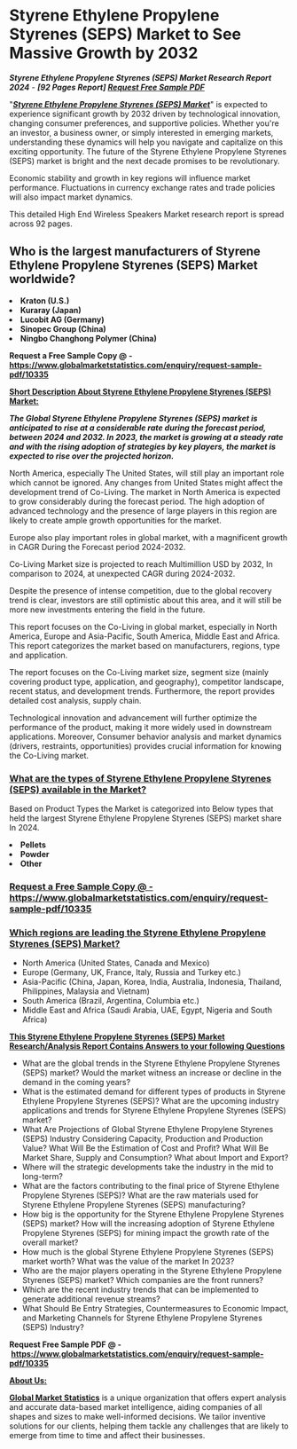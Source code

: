<h1>Styrene Ethylene Propylene Styrenes (SEPS) Market to See Massive Growth by 2032</h1><p><em><strong>Styrene Ethylene Propylene Styrenes (SEPS) Market Research Report 2024</strong></em>&nbsp;-&nbsp;<em><strong>[92 Pages Report] </strong></em><em><strong><a href="https://www.globalmarketstatistics.com/enquiry/request-sample-pdf/10335">Request Free Sample PDF</a></strong></em></p><p>"<a style="font-style: italic; font-weight: bold;" href="https://www.globalmarketstatistics.com/market-reports/styrene-ethylene-propylene-styrenes-seps-market-10335">Styrene Ethylene Propylene Styrenes (SEPS) Market</a>" is expected to experience significant growth by 2032 driven by technological innovation, changing consumer preferences, and supportive policies. Whether you're an investor, a business owner, or simply interested in emerging markets, understanding these dynamics will help you navigate and capitalize on this exciting opportunity. The future of the&nbsp;Styrene Ethylene Propylene Styrenes (SEPS) market is bright and the next decade promises to be revolutionary.</p><p>Economic stability and growth in key regions will influence market performance. Fluctuations in currency exchange rates and trade policies will also impact market dynamics.</p><p>This detailed&nbsp;High End Wireless Speakers Market research report is spread across 92 pages.</p><h2><strong>Who is the largest manufacturers of Styrene Ethylene Propylene Styrenes (SEPS) Market worldwide?</strong></h2><p><strong><li>Kraton (U.S.)<li>Kuraray (Japan)<li>Lucobit AG (Germany)<li>Sinopec Group (China)<li>Ningbo Changhong Polymer (China)</strong></p><p><strong>Request a Free Sample Copy @ - <a href="https://www.globalmarketstatistics.com/enquiry/request-sample-pdf/10335">https://www.globalmarketstatistics.com/enquiry/request-sample-pdf/10335</a></strong></p><p><strong><u>Short Description About Styrene Ethylene Propylene Styrenes (SEPS) Market:</u></strong></p><p><strong><em>The Global Styrene Ethylene Propylene Styrenes (SEPS) market is anticipated to rise at a considerable rate during the forecast period, between 2024 and 2032. In 2023, the market is growing at a steady rate and with the rising adoption of strategies by key players, the market is expected to rise over the projected horizon.</em></strong></p><p>North America, especially The United States, will still play an important role which cannot be ignored. Any changes from United States might affect the development trend of Co-Living. The market in North America is expected to grow considerably during the forecast period. The high adoption of advanced technology and the presence of large players in this region are likely to create ample growth opportunities for the market.</p><p>Europe also play important roles in global market, with a magnificent growth in CAGR During the Forecast period 2024-2032.</p><p>Co-Living Market size is projected to reach Multimillion USD by 2032, In comparison to 2024, at unexpected CAGR during 2024-2032.</p><p>Despite the presence of intense competition, due to the global recovery trend is clear, investors are still optimistic about this area, and it will still be more new investments entering the field in the future.</p><p>This report focuses on the Co-Living in global market, especially in North America, Europe and Asia-Pacific, South America, Middle East and Africa. This report categorizes the market based on manufacturers, regions, type and application.</p><p>The report focuses on the Co-Living market size, segment size (mainly covering product type, application, and geography), competitor landscape, recent status, and development trends. Furthermore, the report provides detailed cost analysis, supply chain.</p><p>Technological innovation and advancement will further optimize the performance of the product, making it more widely used in downstream applications. Moreover, Consumer behavior analysis and market dynamics (drivers, restraints, opportunities) provides crucial information for knowing the Co-Living market.</p><h3 class="rank-math-question "><span style="text-decoration: underline;">What are the types of Styrene Ethylene Propylene Styrenes (SEPS) available in the Market?</span></h3><p>Based on Product Types the Market is categorized into Below types that held the largest Styrene Ethylene Propylene Styrenes (SEPS) market share In 2024.</p><p><strong><li>Pellets<li>Powder<li>Other</strong></p><h3 class="rank-math-question "><span style="text-decoration: underline;">Request a Free Sample Copy @ - <a href="https://www.globalmarketstatistics.com/enquiry/request-sample-pdf/10335">https://www.globalmarketstatistics.com/enquiry/request-sample-pdf/10335</a></span></h3><h3 class="rank-math-question "><span style="text-decoration: underline;">Which regions are leading the Styrene Ethylene Propylene Styrenes (SEPS) Market?</span></h3><ul><li>North America (United States, Canada and Mexico)</li><li>Europe (Germany, UK, France, Italy, Russia and Turkey etc.)</li><li>Asia-Pacific (China, Japan, Korea, India, Australia, Indonesia, Thailand, Philippines, Malaysia and Vietnam)</li><li>South America (Brazil, Argentina, Columbia etc.)</li><li>Middle East and Africa (Saudi Arabia, UAE, Egypt, Nigeria and South Africa)</li></ul><p><strong><u>This Styrene Ethylene Propylene Styrenes (SEPS) Market Research/Analysis Report Contains Answers to your following Questions</u></strong></p><ul><li>What are the global trends in the Styrene Ethylene Propylene Styrenes (SEPS) market? Would the market witness an increase or decline in the demand in the coming years?</li><li>What is the estimated demand for different types of products in Styrene Ethylene Propylene Styrenes (SEPS)? What are the upcoming industry applications and trends for Styrene Ethylene Propylene Styrenes (SEPS) market?</li><li>What Are Projections of Global Styrene Ethylene Propylene Styrenes (SEPS) Industry Considering Capacity, Production and Production Value? What Will Be the Estimation of Cost and Profit? What Will Be Market Share, Supply and Consumption? What about Import and Export?</li><li>Where will the strategic developments take the industry in the mid to long-term?</li><li>What are the factors contributing to the final price of Styrene Ethylene Propylene Styrenes (SEPS)? What are the raw materials used for Styrene Ethylene Propylene Styrenes (SEPS) manufacturing?</li><li>How big is the opportunity for the Styrene Ethylene Propylene Styrenes (SEPS) market? How will the increasing adoption of Styrene Ethylene Propylene Styrenes (SEPS) for mining impact the growth rate of the overall market?</li><li>How much is the global Styrene Ethylene Propylene Styrenes (SEPS) market worth? What was the value of the market In 2023?</li><li>Who are the major players operating in the Styrene Ethylene Propylene Styrenes (SEPS) market? Which companies are the front runners?</li><li>Which are the recent industry trends that can be implemented to generate additional revenue streams?</li><li>What Should Be Entry Strategies, Countermeasures to Economic Impact, and Marketing Channels for Styrene Ethylene Propylene Styrenes (SEPS) Industry?</li></ul><p><strong>Request Free Sample PDF @ -&nbsp;<a href="https://www.globalmarketstatistics.com/enquiry/request-sample-pdf/10335">https://www.globalmarketstatistics.com/enquiry/request-sample-pdf/10335</a></strong></p><p><strong><u>About Us:</u></strong></p><p><strong><a href="https://www.globalmarketstatistics.com/">Global Market Statistics</a></strong> is a unique organization that offers expert analysis and accurate data-based market intelligence, aiding companies of all shapes and sizes to make well-informed decisions. We tailor inventive solutions for our clients, helping them tackle any challenges that are likely to emerge from time to time and affect their businesses.</p>
